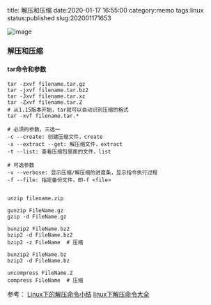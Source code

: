 title: 解压和压缩
date:2020-01-17 16:55:00
category:memo
tags:linux
status:published
slug:202001171653

![image]({static}handpaint0001.jpg)
### 解压和压缩

#### tar命令和参数

```shell
tar -zxvf filename.tar.gz  
tar -jxvf filename.tar.bz2  
tar -Jxvf filename.tar.xz
tar -Zxvf filename.tar.Z
# 从1.15版本开始，tar就可以自动识别压缩的格式
tar -xvf filename.tar.*
```

```shell
# 必须的参数，三选一
-c --create: 创建压缩文件，create
-x --extract --get: 解压缩文件，extract
-t --list: 查看压缩包里面的文件，list

# 可选参数
-v --verbose: 显示压缩/解压缩的进度条，显示指令执行过程
-f --file: 指定备份文件，即-f <file>
```

```shell

unzip filename.zip

gunzip FileName.gz
gzip -d FileName.gz

bunzip2 FileName.bz2
bzip2 -d FileName.bz2
bzip2 -z FileName  # 压缩

bunzip2 FileName.bz
bzip2 -d FileName.bz

uncompress FileName.Z
compress FileName  # 压缩

```


参考：
[Linux下的解压命令小结](https://www.cnblogs.com/cursorhu/p/5891699.html)
[linux下解压命令大全](https://www.cnblogs.com/eoiioe/archive/2008/09/20/1294681.html)

